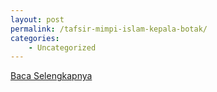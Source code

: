 ```yaml
---
layout: post
permalink: /tafsir-mimpi-islam-kepala-botak/
categories:
    - Uncategorized
---
```


[Baca Selengkapnya](/10)